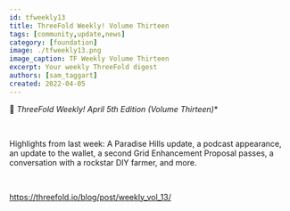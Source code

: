 ```yaml
---
id: tfweekly13
title: ThreeFold Weekly! Volume Thirteen
tags: [community,update,news]
category: [foundation]
image: ./tfweekly13.png
image_caption: TF Weekly Volume Thirteen
excerpt: Your weekly ThreeFold digest
authors: [sam_taggart]
created: 2022-04-05
---
```


📰 **ThreeFold Weekly! April 5th* Edition (Volume Thirteen)**

<br/>

Highlights from last week: A Paradise Hills update, a podcast appearance, an update to the wallet, a second Grid Enhancement Proposal passes, a conversation with a rockstar DIY farmer, and more.

<br/>

https://threefold.io/blog/post/weekly_vol_13/
